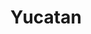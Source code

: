---
beer-abv: "8.5%"
beer-availability: "Keg"
beer-bitterness: ""
beer-gravity: ""
beer-sourness: ""
beer-style: "Stout"
layout: beer
on-tap: "False"
title:  "Yucatan"
---